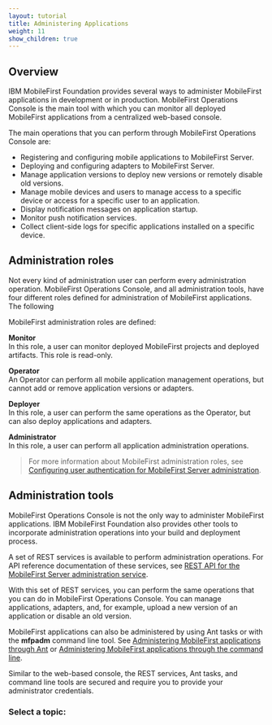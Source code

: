 ```yaml
---
layout: tutorial
title: Administering Applications
weight: 11
show_children: true
---
```

## Overview
IBM MobileFirst Foundation provides several ways to administer MobileFirst applications in development or in production. MobileFirst Operations Console is the main tool with which you can monitor all deployed MobileFirst applications from a centralized web-based console.

The main operations that you can perform through MobileFirst Operations Console are:

* Registering and configuring mobile applications to MobileFirst Server.
* Deploying and configuring adapters to MobileFirst Server.
* Manage application versions to deploy new versions or remotely disable old versions.
* Manage mobile devices and users to manage access to a specific device or access for a specific user to an application.
* Display notification messages on application startup.
* Monitor push notification services.
* Collect client-side logs for specific applications installed on a specific device.

## Administration roles
Not every kind of administration user can perform every administration operation. MobileFirst Operations Console, and all administration tools, have four different roles defined for administration of MobileFirst applications. The following 

MobileFirst administration roles are defined:

**Monitor**  
In this role, a user can monitor deployed MobileFirst projects and deployed artifacts. This role is read-only.

**Operator**  
An Operator can perform all mobile application management operations, but cannot add or remove application versions or adapters.

**Deployer**  
In this role, a user can perform the same operations as the Operator, but can also deploy applications and adapters.

**Administrator**  
In this role, a user can perform all application administration operations.

> For more information about MobileFirst administration roles, see [Configuring user authentication for MobileFirst Server administration](../installation-configuration/production/server-configuration/#configuring-user-authentication-for-mobilefirst-server-administration).

## Administration tools
MobileFirst Operations Console is not the only way to administer MobileFirst applications. IBM MobileFirst Foundation also provides other tools to incorporate administration operations into your build and deployment process.

A set of REST services is available to perform administration operations. For API reference documentation of these services, see [REST API for the MobileFirst Server administration service](http://www.ibm.com/support/knowledgecenter/SSHS8R_8.0.0/com.ibm.worklight.apiref.doc/apiref/c_restapi_oview.html#restservicesapi).

With this set of REST services, you can perform the same operations that you can do in MobileFirst Operations Console. You can manage applications, adapters, and, for example, upload a new version of an application or disable an old version.

MobileFirst applications can also be administered by using Ant tasks or with the **mfpadm** command line tool. See [Administering MobileFirst applications through Ant](using-ant) or [Administering MobileFirst applications through the command line](using-cli).

Similar to the web-based console, the REST services, Ant tasks, and command line tools are secured and require you to provide your administrator credentials.

### Select a topic:

